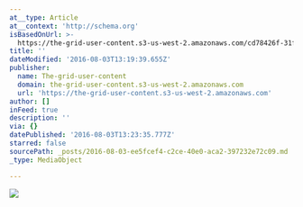 ```yaml
---
at__type: Article
at__context: 'http://schema.org'
isBasedOnUrl: >-
  https://the-grid-user-content.s3-us-west-2.amazonaws.com/cd78426f-31f8-4a01-90eb-65d3b7e9c21e.jpg
title: ''
dateModified: '2016-08-03T13:19:39.655Z'
publisher:
  name: The-grid-user-content
  domain: the-grid-user-content.s3-us-west-2.amazonaws.com
  url: 'https://the-grid-user-content.s3-us-west-2.amazonaws.com'
author: []
inFeed: true
description: ''
via: {}
datePublished: '2016-08-03T13:23:35.777Z'
starred: false
sourcePath: _posts/2016-08-03-ee5fcef4-c2ce-40e0-aca2-397232e72c09.md
_type: MediaObject

---
```

![](https://the-grid-user-content.s3-us-west-2.amazonaws.com/cd78426f-31f8-4a01-90eb-65d3b7e9c21e.jpg)